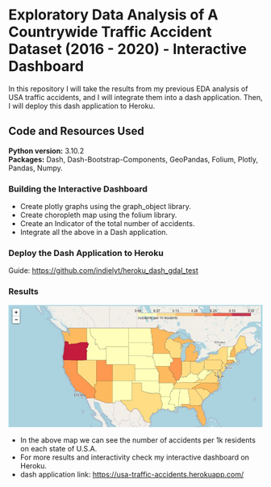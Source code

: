 # Exploratory Data Analysis of A Countrywide Traffic Accident Dataset (2016 - 2020) - Interactive Dashboard
In this repository I will take the results from my previous EDA analysis of USA traffic accidents, and I will integrate them into a dash application. Then, I will deploy this dash application to Heroku.

## Code and Resources Used
**Python version:** 3.10.2<br/>
**Packages:** Dash, Dash-Bootstrap-Components, GeoPandas, Folium, Plotly, Pandas, Numpy.<br/>

### Building the Interactive Dashboard
* Create plotly graphs using the graph_object library.
* Create choropleth map using the folium library.
* Create an Indicator of the total number of accidents.
* Integrate all the above in a Dash application. 

### Deploy the Dash Application to Heroku
Guide: https://github.com/indielyt/heroku_dash_gdal_test

### Results
![alt text](https://github.com/KostantinosKan/USA-traffic-accidents-heroku-app/blob/main/data/map.JPG?raw=true)
* In the above map we can see the number of accidents per 1k residents on each state of U.S.A.
* For more results and interactivity check my interactive dashboard on Heroku.
* dash application link: https://usa-traffic-accidents.herokuapp.com/
